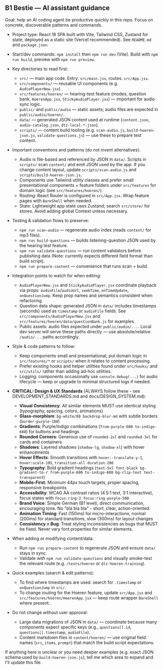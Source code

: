 ## B1 Bestie — AI assistant guidance

Goal: help an AI coding agent be productive quickly in this repo. Focus on concrete, discoverable patterns and commands.

- Project type: React 18 SPA built with Vite, Tailwind CSS, Zustand for state, deployed as a static site (Vercel recommended). See `README.md` and `package.json`.
- Start/dev commands: `npm install` then `npm run dev` (Vite). Build with `npm run build`, preview with `npm run preview`.

- Key directories to read first:
  - `src/` — main app code. Entry: `src/main.jsx`, routes: `src/App.jsx`.
  - `src/components/` — reusable UI components (e.g. `AudioPlayerNew.jsx`).
  - `src/features/hoeren/` — hearing-test feature (modes, question bank, `HoerenApp.jsx`, `StickyAudioPlayer.jsx`) — important for audio sync logic.
  - `public/` and `public/audio` — static assets; audio files are expected in `public/audio/hoeren/`.
  - `data/` — generated JSON content used at runtime (`content.json`, `audio-catalog.json`, `dtz-local-*.json`).
  - `scripts/` — content build tooling (e.g. `scan-audio.js`, `build-hoeren-json.js`, `validate-questions.js`) — use these to prepare test content.

- Important conventions and patterns (do not invent alternatives):
  - Audio is file-based and referenced by JSON in `data/`. Scripts in `scripts/` scan `content/` and emit JSON used by the app. If you change content layout, update `scripts/scan-audio.js` and `scripts/build-hoeren-json.js`.
  - Components use Tailwind utility classes and prefer small presentational components + feature folders under `src/features` for domain logic (see `src/features/hoeren/`).
  - Routing: React Router is configured in `src/App.jsx`. Wrap feature pages with `BareShell` when needed.
  - State: Lightweight app state uses Zustand; search `src/store/` for stores. Avoid adding global Context unless necessary.

- Testing & validation flows to preserve:
  - `npm run scan-audio` — regenerate audio index (reads `content/` for mp3 files).
  - `npm run build-questions` — builds listening-question JSON used by the hearing test feature.
  - `npm run validate-questions` — run content validators before publishing data (Note: currently expects different field format than build script).
  - `npm run prepare-content` — convenience that runs scan + build.

- Integration points to watch for when editing:
  - `AudioPlayerNew.jsx` and `StickyAudioPlayer.jsx` coordinate playback via props: `audioFile`/`audioUrl`, `seekTime`, `onTimeUpdate`, `onQuestionJump`. Keep prop names and semantics consistent when refactoring.
  - Question data shape: generated JSON in `data/` includes timestamps (seconds) used as `timestamp` or `audioFile` fields. See `src/components/AudioPlayerNew.jsx` and `src/features/hoeren/data/questionBank.js` for examples.
  - Public assets: audio files expected under `public/audio/...`. Local dev server will serve these paths directly — use absolute/relative `/audio/...` paths accordingly.

- Style & code patterns to follow:
  - Keep components small and presentational; put domain logic in `src/features/*` or `scripts/` when it relates to content processing.
  - Prefer existing hooks and helper utilities found under `src/hooks/` and `src/utils/` rather than adding ad-hoc utilities.
  - Logging: components occasionally use `console.debug(...)` for audio lifecycle — keep or upgrade to minimal structured logs if needed.

- **CRITICAL: Design & UX Standards** (ALWAYS follow these - see DEVELOPMENT_STANDARDS.md and docs/DESIGN_SYSTEM.md):
  - **Visual Consistency**: All similar elements MUST use identical styling (typography, spacing, colors, animations)
  - **Glass-morphism**: `bg-white/80 backdrop-blur-md` with subtle borders (`border-purple-100`)
  - **Gradients**: Purple/indigo combinations (`from-purple-600 to-indigo-600`) for buttons and headings
  - **Rounded Corners**: Generous use of `rounded-2xl` and `rounded-3xl` for cards and containers
  - **Shadows**: Layered shadows (`shadow-lg`, `shadow-xl`) with hover enhancements
  - **Hover Effects**: Smooth transitions with `hover:-translate-y-1`, `hover:scale-105`, `transition-all duration-200`
  - **Typography**: Bold gradient headings (`text-5xl font-black bg-gradient-to-r from-purple-600 to-indigo-600 bg-clip-text text-transparent`)
  - **Mobile-First**: Minimum 44px touch targets, proper spacing, responsive breakpoints
  - **Accessibility**: WCAG AA contrast ratios (4.5:1 text, 3:1 interactive), focus states with `focus:ring-2 focus:ring-purple-500`
  - **Brand Voice**: Simple German (B1 level), direct communication, encouraging tone. No "bla bla bla" - short, clear, action-oriented.
  - **Animation Timing**: Fast (150ms) for micro-interactions, normal (200ms) for standard transitions, slow (300ms) for layout changes
  - **Consistency = Bug**: Treat styling inconsistencies as bugs that MUST be fixed. Never vary font properties for similar elements.

- When adding or modifying content/data:
  - Run `npm run prepare-content` to regenerate JSON and ensure `data/` stays in sync.
  - Validate with `npm run validate-questions` and visually smoke-test the relevant route (e.g. `/tests/hoeren` or `dtz-hoeren-training`).

- Quick examples (search & edit patterns):
  - To find where timestamps are used: search for `.timestamp` or `onQuestionJump` in `src/`.
  - To change routing for the Hoeren feature, update `src/App.jsx` and `src/features/hoeren/HoerenApp.jsx` — keep route wrapper `BareShell` where present.

- Do not change without user approval:
  - Large data migrations of JSON in `data/` — coordinate because many components expect specific keys (e.g., `questions[].id`, `questions[].timestamp`, `audioFile`).
  - Content markdown files in `content/hoeren/` — use original field names (`src`, `items`, `prompt`) that match the build script expectations.

If anything here is unclear or you need deeper examples (e.g. exact JSON schema used by `build-hoeren-json.js`), tell me which area to expand and I'll update this file.

